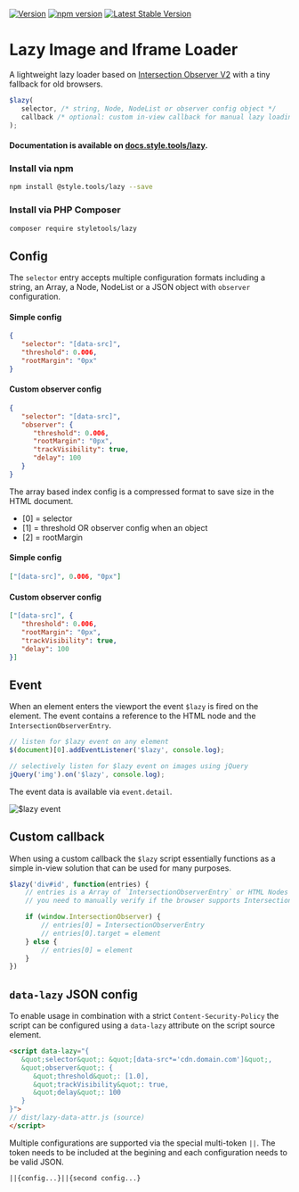 [![Version](https://img.shields.io/github/release/style-tools/lazy.svg)](https://github.com/style-tools/lazy/releases) [![npm version](https://badge.fury.io/js/%40style.tools%2Flazy.svg)](http://badge.fury.io/js/%40style.tools%2Flazy) [![Latest Stable Version](https://poser.pugx.org/styletools/lazy/v/stable.png)](https://packagist.org/packages/styletools/lazy)

# Lazy Image and Iframe Loader

A lightweight lazy loader based on [Intersection Observer V2](https://developers.google.com/web/updates/2019/02/intersectionobserver-v2) with a tiny fallback for old browsers.

```javascript
$lazy(
   selector, /* string, Node, NodeList or observer config object */
   callback /* optional: custom in-view callback for manual lazy loading */
);	
``` 

#### Documentation is available on [docs.style.tools/lazy](https://docs.style.tools/lazy).

### Install via npm

```bash
npm install @style.tools/lazy --save
```

### Install via PHP Composer
```bash
composer require styletools/lazy
```

## Config

The `selector` entry accepts multiple configuration formats including a string, an Array, a Node, NodeList or a JSON object with `observer` configuration.

#### Simple config

```json
{
   "selector": "[data-src]",
   "threshold": 0.006,
   "rootMargin": "0px"
}
```

#### Custom observer config

```json
{
   "selector": "[data-src]",
   "observer": {
      "threshold": 0.006,
      "rootMargin": "0px",
      "trackVisibility": true,
      "delay": 100
   }
}
```

The array based index config is a compressed format to save size in the HTML document. 

- [0] = selector
- [1] = threshold OR observer config when an object
- [2] = rootMargin

#### Simple config

```json
["[data-src]", 0.006, "0px"]
```

#### Custom observer config

```json
["[data-src]", {
   "threshold": 0.006,
   "rootMargin": "0px",
   "trackVisibility": true,
   "delay": 100
}]
```

## Event

When an element enters the viewport the event `$lazy` is fired on the element. The event contains a reference to the HTML node and the `IntersectionObserverEntry`.

```javascript
// listen for $lazy event on any element
$(document)[0].addEventListener('$lazy', console.log);

// selectively listen for $lazy event on images using jQuery
jQuery('img').on('$lazy', console.log);
```

The event data is available via `event.detail`.

![$lazy event](https://user-images.githubusercontent.com/8843669/60754647-69544100-9fe4-11e9-9c49-07e7fe1c29e8.png)

## Custom callback

When using a custom callback the `$lazy` script essentially functions as a simple in-view solution that can be used for many purposes.

```javascript
$lazy('div#id', function(entries) {
	// entries is a Array of `IntersectionObserverEntry` or HTML Nodes
	// you need to manually verify if the browser supports Intersection Observer

	if (window.IntersectionObserver) {
		// entries[0] = IntersectionObserverEntry
		// entries[0].target = element
	} else {
		// entries[0] = element
	}
})
```

## `data-lazy` JSON config

To enable usage in combination with a strict `Content-Security-Policy` the script can be configured using a `data-lazy` attribute on the script source element.


```html
<script data-lazy="{
   &quot;selector&quot;: &quot;[data-src*='cdn.domain.com']&quot;, 
   &quot;observer&quot;: { 
      &quot;threshold&quot;: [1.0],
      &quot;trackVisibility&quot;: true,
      &quot;delay&quot;: 100
   }
}">
// dist/lazy-data-attr.js (source)
</script>
```

Multiple configurations are supported via the special multi-token `||`. The token needs to be included at the begining and each configuration needs to be valid JSON.

`||{config...}||{second config...}`